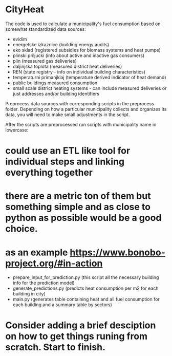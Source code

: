 # CityHeat
The code is used to calculate a municipality's fuel consumption based on somewhat standardized data sources:

- evidim
- energetske izkaznice (building energy audits)
- eko sklad (registered subsidies for biomass systems and heat pumps)
- plinski priljucki (info about active and inactive gas consumers)
- plin (measured gas deliveries)
- daljinjska toplota (measured district heat deliveries)
- REN (state registry - info on individual building characteristics)
- temperaturni primanjklaj (temperature derived indicator of heat demand)
- public buildings measured consumption
- small scale district heating systems - can include measured deliveries or just addresses and/or building identifiers

Preprocess data sources with corresponding scripts in the preprocess folder. 
Depending on how a particular municipality collects and organizes its data, you will need to make small adjustments in the script.

After the scripts are preprocessed run scripts with municipality name in lowercase:

# could use an ETL like tool for individual steps and linking everything together
# there are a metric ton of them but something simple and as close to python as possible would be a good choice.
# as an example https://www.bonobo-project.org/#in-action

- prepare_input_for_prediction.py (this script all the necessary building info for the prediction model)
- generate_predictions.py (predicts heat consumption per m2 for each building in city)
- main.py (generates table containing heat and all fuel consumption for each building and a summary table by sectors)

# Consider adding a brief desciption on how to get things runing from scratch. Start to finish.
